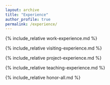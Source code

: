 ```yaml
---
layout: archive
title: "Experience"
author_profile: true
permalink: /experience/
---
```


{% include_relative work-experience.md %}

{% include_relative visiting-experience.md %}

{% include_relative project-experience.md %}

{% include_relative teaching-experience.md %}

{% include_relative honor-all.md %}

